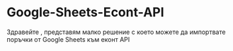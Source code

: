 # Google-Sheets-Econt-API
Здравейте , представям малко решение с което можете да импортвате поръчки от Google Sheets към еконт API
